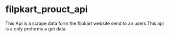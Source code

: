 # filpkart_prouct_api
This Api is a scrape data form the flipkart website send to an users.This api is a only preforms a get data.
